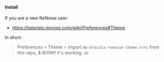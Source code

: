 #### Install 

If you are a new ReNoise user:

- https://tutorials.renoise.com/wiki/Preferences#Theme

In short: 
> Preferences > Theme > Import `mb-dracula-renoise-theme.xrnc` from this repo, & B00M! It's working. :+1:
